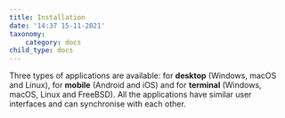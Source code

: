 ```yaml
---
title: Installation
date: '14:37 15-11-2021'
taxonomy:
    category: docs
child_type: docs
---
```


Three types of applications are available: for **desktop** (Windows, macOS and Linux), for **mobile** (Android and iOS) and for **terminal** (Windows, macOS, Linux and FreeBSD). All the applications have similar user interfaces and can synchronise with each other.

